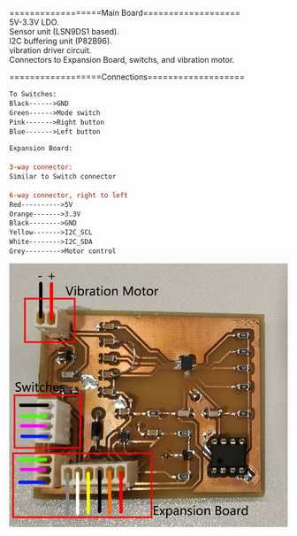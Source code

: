 ==================Main Board===================  
5V-3.3V LDO.  
Sensor unit (LSN9DS1 based).  
I2C buffering unit (P82B96).  
vibration driver circuit.  
Connectors to Expansion Board, switchs, and vibration motor.

==================Connections===================  
```diff
To Switches:
Black------>GND  
Green------>Mode switch  
Pink------->Right button  
Blue------->Left button
```

```diff
Expansion Board:

3-way connector:
Similar to Switch connector

6-way connector, right to left
Red---------->5V
Orange------->3.3V
Black-------->GND
Yellow------->I2C_SCL
White-------->I2C_SDA
Grey--------->Motor control


```
![image](https://github.com/gojakamina/Mouse-glove/raw/master/PCB/MainBoard/MainBoard.png)
